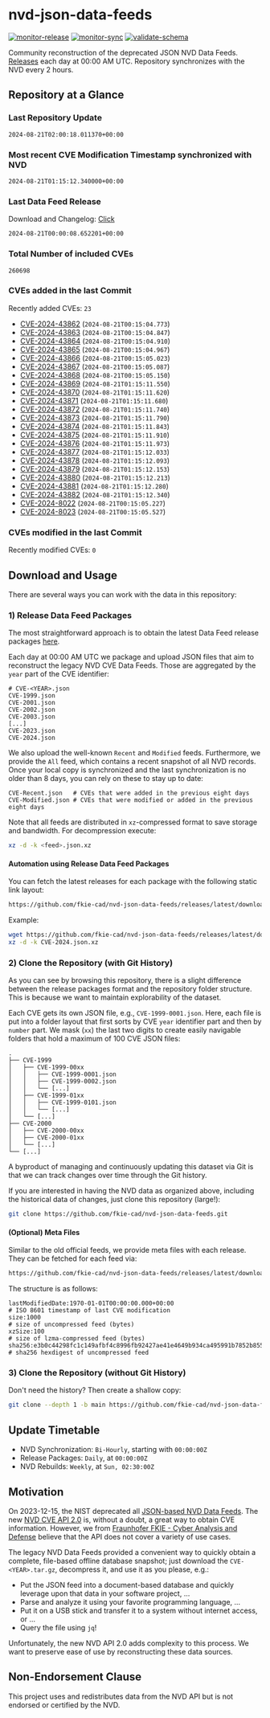 # nvd-json-data-feeds

[![monitor-release](https://github.com/fkie-cad/nvd-json-data-feeds/actions/workflows/monitor_release.yml/badge.svg)](https://github.com/fkie-cad/nvd-json-data-feeds/actions/workflows/monitor_release.yml)
[![monitor-sync](https://github.com/fkie-cad/nvd-json-data-feeds/actions/workflows/monitor_sync.yml/badge.svg)](https://github.com/fkie-cad/nvd-json-data-feeds/actions/workflows/monitor_sync.yml)
[![validate-schema](https://github.com/fkie-cad/nvd-json-data-feeds/actions/workflows/validate_schema.yml/badge.svg)](https://github.com/fkie-cad/nvd-json-data-feeds/actions/workflows/validate_schema.yml)

Community reconstruction of the deprecated JSON NVD Data Feeds.
[Releases](https://github.com/fkie-cad/nvd-json-data-feeds/releases/latest) each day at 00:00 AM UTC.
Repository synchronizes with the NVD every 2 hours.

## Repository at a Glance

### Last Repository Update

```plain
2024-08-21T02:00:18.011370+00:00
```

### Most recent CVE Modification Timestamp synchronized with NVD

```plain
2024-08-21T01:15:12.340000+00:00
```

### Last Data Feed Release

Download and Changelog: [Click](https://github.com/fkie-cad/nvd-json-data-feeds/releases/latest)

```plain
2024-08-21T00:00:08.652201+00:00
```

### Total Number of included CVEs

```plain
260698
```

### CVEs added in the last Commit

Recently added CVEs: `23`

- [CVE-2024-43862](CVE-2024/CVE-2024-438xx/CVE-2024-43862.json) (`2024-08-21T00:15:04.773`)
- [CVE-2024-43863](CVE-2024/CVE-2024-438xx/CVE-2024-43863.json) (`2024-08-21T00:15:04.847`)
- [CVE-2024-43864](CVE-2024/CVE-2024-438xx/CVE-2024-43864.json) (`2024-08-21T00:15:04.910`)
- [CVE-2024-43865](CVE-2024/CVE-2024-438xx/CVE-2024-43865.json) (`2024-08-21T00:15:04.967`)
- [CVE-2024-43866](CVE-2024/CVE-2024-438xx/CVE-2024-43866.json) (`2024-08-21T00:15:05.023`)
- [CVE-2024-43867](CVE-2024/CVE-2024-438xx/CVE-2024-43867.json) (`2024-08-21T00:15:05.087`)
- [CVE-2024-43868](CVE-2024/CVE-2024-438xx/CVE-2024-43868.json) (`2024-08-21T00:15:05.150`)
- [CVE-2024-43869](CVE-2024/CVE-2024-438xx/CVE-2024-43869.json) (`2024-08-21T01:15:11.550`)
- [CVE-2024-43870](CVE-2024/CVE-2024-438xx/CVE-2024-43870.json) (`2024-08-21T01:15:11.620`)
- [CVE-2024-43871](CVE-2024/CVE-2024-438xx/CVE-2024-43871.json) (`2024-08-21T01:15:11.680`)
- [CVE-2024-43872](CVE-2024/CVE-2024-438xx/CVE-2024-43872.json) (`2024-08-21T01:15:11.740`)
- [CVE-2024-43873](CVE-2024/CVE-2024-438xx/CVE-2024-43873.json) (`2024-08-21T01:15:11.790`)
- [CVE-2024-43874](CVE-2024/CVE-2024-438xx/CVE-2024-43874.json) (`2024-08-21T01:15:11.843`)
- [CVE-2024-43875](CVE-2024/CVE-2024-438xx/CVE-2024-43875.json) (`2024-08-21T01:15:11.910`)
- [CVE-2024-43876](CVE-2024/CVE-2024-438xx/CVE-2024-43876.json) (`2024-08-21T01:15:11.973`)
- [CVE-2024-43877](CVE-2024/CVE-2024-438xx/CVE-2024-43877.json) (`2024-08-21T01:15:12.033`)
- [CVE-2024-43878](CVE-2024/CVE-2024-438xx/CVE-2024-43878.json) (`2024-08-21T01:15:12.093`)
- [CVE-2024-43879](CVE-2024/CVE-2024-438xx/CVE-2024-43879.json) (`2024-08-21T01:15:12.153`)
- [CVE-2024-43880](CVE-2024/CVE-2024-438xx/CVE-2024-43880.json) (`2024-08-21T01:15:12.213`)
- [CVE-2024-43881](CVE-2024/CVE-2024-438xx/CVE-2024-43881.json) (`2024-08-21T01:15:12.280`)
- [CVE-2024-43882](CVE-2024/CVE-2024-438xx/CVE-2024-43882.json) (`2024-08-21T01:15:12.340`)
- [CVE-2024-8022](CVE-2024/CVE-2024-80xx/CVE-2024-8022.json) (`2024-08-21T00:15:05.227`)
- [CVE-2024-8023](CVE-2024/CVE-2024-80xx/CVE-2024-8023.json) (`2024-08-21T00:15:05.527`)


### CVEs modified in the last Commit

Recently modified CVEs: `0`



## Download and Usage

There are several ways you can work with the data in this repository:

### 1) Release Data Feed Packages

The most straightforward approach is to obtain the latest Data Feed release packages [here](https://github.com/fkie-cad/nvd-json-data-feeds/releases/latest).

Each day at 00:00 AM UTC we package and upload JSON files that aim to reconstruct the legacy NVD CVE Data Feeds.
Those are aggregated by the `year` part of the CVE identifier:

```
# CVE-<YEAR>.json
CVE-1999.json
CVE-2001.json
CVE-2002.json
CVE-2003.json
[...]
CVE-2023.json
CVE-2024.json
```

We also upload the well-known `Recent` and `Modified` feeds.
Furthermore, we provide the `All` feed, which contains a recent snapshot of all NVD records.
Once your local copy is synchronized and the last synchronization is no older than 8 days, you can rely on these to stay up to date:

```plain
CVE-Recent.json   # CVEs that were added in the previous eight days
CVE-Modified.json # CVEs that were modified or added in the previous eight days
```

Note that all feeds are distributed in `xz`-compressed format to save storage and bandwidth.
For decompression execute:

```sh
xz -d -k <feed>.json.xz
```

#### Automation using Release Data Feed Packages

You can fetch the latest releases for each package with the following static link layout:

```sh
https://github.com/fkie-cad/nvd-json-data-feeds/releases/latest/download/CVE-<YEAR>.json.xz
```

Example:

```sh
wget https://github.com/fkie-cad/nvd-json-data-feeds/releases/latest/download/CVE-2024.json.xz
xz -d -k CVE-2024.json.xz
```

### 2) Clone the Repository (with Git History)

As you can see by browsing this repository, there is a slight difference between the release packages format and the repository folder structure.
This is because we want to maintain explorability of the dataset.

Each CVE gets its own JSON file, e.g., `CVE-1999-0001.json`.
Here, each file is put into a folder layout that first sorts by CVE `year` identifier part and then by `number` part.
We mask (`xx`) the last two digits to create easily navigable folders that hold a maximum of 100 CVE JSON files:

```plain
.
├── CVE-1999
│   ├── CVE-1999-00xx
│   │   ├── CVE-1999-0001.json
│   │   ├── CVE-1999-0002.json
│   │   └── [...]
│   ├── CVE-1999-01xx
│   │   ├── CVE-1999-0101.json
│   │   └── [...]
│   └── [...]
├── CVE-2000
│   ├── CVE-2000-00xx
│   ├── CVE-2000-01xx
│   └── [...]
└── [...]
```

A byproduct of managing and continuously updating this dataset via Git is that we can track changes over time through the Git history.

If you are interested in having the NVD data as organized above, including the historical data of changes, just clone this repository (large!):

```sh
git clone https://github.com/fkie-cad/nvd-json-data-feeds.git
```

#### (Optional) Meta Files

Similar to the old official feeds, we provide meta files with each release. They can be fetched for each feed via:

```sh
https://github.com/fkie-cad/nvd-json-data-feeds/releases/latest/download/CVE-<YEAR>.meta
```

The structure is as follows:

```plain
lastModifiedDate:1970-01-01T00:00:00.000+00:00                          # ISO 8601 timestamp of last CVE modification
size:1000                                                               # size of uncompressed feed (bytes)
xzSize:100                                                              # size of lzma-compressed feed (bytes)
sha256:e3b0c44298fc1c149afbf4c8996fb92427ae41e4649b934ca495991b7852b855 # sha256 hexdigest of uncompressed feed
```

### 3) Clone the Repository (without Git History)

Don't need the history? Then create a shallow copy:

```sh
git clone --depth 1 -b main https://github.com/fkie-cad/nvd-json-data-feeds.git
```


## Update Timetable

* NVD Synchronization: `Bi-Hourly`, starting with `00:00:00Z`
* Release Packages: `Daily`, at `00:00:00Z`
* NVD Rebuilds: `Weekly`, at `Sun, 02:30:00Z`


## Motivation

On 2023-12-15, the NIST deprecated all [JSON-based NVD Data Feeds](https://nvd.nist.gov/vuln/data-feeds#divRetirementBanner-1).
The new [NVD CVE API 2.0](https://nvd.nist.gov/developers/vulnerabilities) is, without a doubt, a great way to obtain CVE information.
However, we from [Fraunhofer FKIE - Cyber Analysis and Defense](https://www.fkie.fraunhofer.de/en/departments/cad.html) believe that the API does not cover a variety of use cases.

The legacy NVD Data Feeds provided a convenient way to quickly obtain a complete, file-based offline database snapshot; just download the `CVE-<YEAR>.tar.gz`, decompress it, and use it as you please, e.g.:

- Put the JSON feed into a document-based database and quickly leverage upon that data in your software project, ...
- Parse and analyze it using your favorite programming language, ...
- Put it on a USB stick and transfer it to a system without internet access, or ...
- Query the file using `jq`!

Unfortunately, the new NVD API 2.0 adds complexity to this process.
We want to preserve ease of use by reconstructing these data sources.

## Non-Endorsement Clause

This project uses and redistributes data from the NVD API but is not endorsed or certified by the NVD.